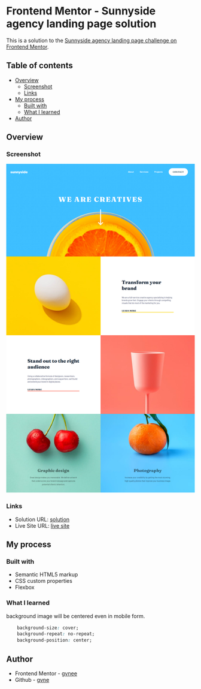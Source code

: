 # Frontend Mentor - Sunnyside agency landing page solution

This is a solution to the [Sunnyside agency landing page challenge on Frontend Mentor](https://www.frontendmentor.io/challenges/sunnyside-agency-landing-page-7yVs3B6ef).

## Table of contents

- [Overview](#overview)
  - [Screenshot](#screenshot)
  - [Links](#links)
- [My process](#my-process)
  - [Built with](#built-with)
  - [What I learned](#what-i-learned)
- [Author](#author)

## Overview

### Screenshot

![](./images/desktop-preview.png)


### Links

- Solution URL: [solution](https://github.com/gvnee/ui-practice/sunnyside)
- Live Site URL: [live site](https://gvnee.github.io/ui-practice/sunnyside)

## My process

### Built with

- Semantic HTML5 markup
- CSS custom properties
- Flexbox

### What I learned

background image will be centered even in mobile form.
```css
    background-size: cover;
    background-repeat: no-repeat;
    background-position: center;
```

## Author

- Frontend Mentor - [gvnee](https://www.frontendmentor.io/profile/gvnee)
- Github - [gvne](https://github.com/gvnee)
